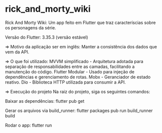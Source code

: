 # rick_and_morty_wiki

Rick And Morty Wiki: Um app feito em Flutter que traz caracteríscias sobre os personagens da série.

Versão do Flutter: 3.35.3 (versão estável)

=> Motivo da aplicação ser em inglês:
Manter a consistência dos dados que vem da API.

=> O que foi utilizado:
MVVM simplificado - Arquitetura adotada para separação de responsabilidades entre as camadas, facilitando a manutenção do código. 
Flutter Modular - Usado para injeção de dependências e gerenciamento de rotas.
Mobx - Geranciador de estado reativo.
Dio - Biblioteca HTTP utilizada para consumir a API.

=> Execução do projeto
Na raiz do projeto, siga os seguintes comandos:

Baixar as dependências:
flutter pub get

Gerar os arquivos via build_runner:
flutter packages pub run build_runner build

Rodar o app:
flutter run


